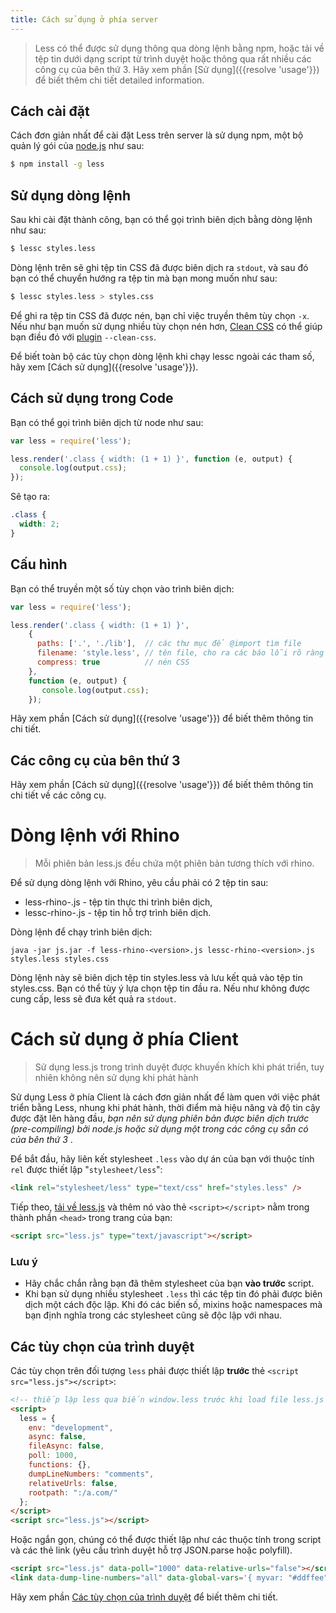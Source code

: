 ```yaml
---
title: Cách sử dụng ở phía server
---
```


> Less có thể được sử dụng thông qua dòng lệnh bằng npm, hoặc tải về tệp tin dưới dạng script từ trình duyệt hoặc thông qua rất nhiều các công cụ của bên thứ 3. Hãy xem phần [Sử dụng]({{resolve 'usage'}}) để biết thêm chi tiết
detailed information.

## Cách cài đặt

Cách đơn giản nhất để cài đặt Less trên server là sử dụng npm, một bộ quản lý gói của [node.js](http://nodejs.org/) như sau:

```bash
$ npm install -g less
```

## Sử dụng dòng lệnh

Sau khi cài đặt thành công, bạn có thể gọi trình biên dịch bằng dòng lệnh như sau:

```bash
$ lessc styles.less
```

Dòng lệnh trên sẽ ghi tệp tin CSS đã được biên dịch ra `stdout`, và sau đó bạn có thể chuyển hướng ra tệp tin mà bạn mong muốn như sau:

```bash
$ lessc styles.less > styles.css
```

Để ghi ra tệp tin CSS đã được nén, bạn chỉ việc truyền thêm tùy chọn `-x`. Nếu như bạn muốn sử dụng nhiều tùy chọn nén hơn,
[Clean CSS](https://github.com/GoalSmashers/clean-css) có thể giúp bạn điều đó với [plugin](https://github.com/less/less-plugin-clean-css) `--clean-css`.

Để biết toàn bộ các tùy chọn dòng lệnh khi chạy lessc ngoài các tham số, hãy xem [Cách sử dụng]({{resolve 'usage'}}).

## Cách sử dụng trong Code

Bạn có thể gọi trình biên dịch từ node như sau:

```js
var less = require('less');

less.render('.class { width: (1 + 1) }', function (e, output) {
  console.log(output.css);
});
```

Sẽ tạo ra:

```css
.class {
  width: 2;
}
```

## Cấu hình

Bạn có thể truyền một số tùy chọn vào trình biên dịch:

```js
var less = require('less');

less.render('.class { width: (1 + 1) }',
    {
      paths: ['.', './lib'],  // các thư mục để @import tìm file
      filename: 'style.less', // tên file, cho ra các báo lỗi rõ ràng hơn
      compress: true          // nén CSS
    },
    function (e, output) {
       console.log(output.css);
    });
```

Hãy xem phần [Cách sử dụng]({{resolve 'usage'}}) để biết thêm thông tin chi tiết.

## Các công cụ của bên thứ 3

Hãy xem phần [Cách sử dụng]({{resolve 'usage'}}) để biết thêm thông tin chi tiết về các công cụ.

# Dòng lệnh với Rhino
> Mỗi phiên bản less.js đều chứa một phiên bản tương thích với rhino.

Để sử dụng dòng lệnh với Rhino, yêu cầu phải có 2 tệp tin sau:
* less-rhino-<version>.js - tệp tin thực thi trình biên dịch,
* lessc-rhino-<version>.js - tệp tin hỗ trợ trình biên dịch.

Dòng lệnh để chạy trình biên dịch:
````
java -jar js.jar -f less-rhino-<version>.js lessc-rhino-<version>.js styles.less styles.css
````

Dòng lệnh này sẽ biên dịch tệp tin styles.less và lưu kết quả vào tệp tin styles.css. Bạn có thể tùy ý lựa chọn tệp tin đầu ra. Nếu như không được cung cấp, less sẽ đưa kết quả ra `stdout`.

# Cách sử dụng ở phía Client

> Sử dụng less.js trong trình duyệt được khuyến khích khi phát triển, tuy nhiên không nên sử dụng khi phát hành

Sử dụng Less ở phía Client là cách đơn giản nhất để làm quen với việc phát triển bằng Less, nhung khi phát hành, thời điểm mà hiệu năng và độ tin cậy được đặt lên hàng đầu, _bạn nên sử dụng phiên bản được biên dịch trước (pre-compiling) bởi node.js hoặc sử dụng một trong các công cụ sẵn có của bên thứ 3_ .

Để bắt đầu, hãy liên kết stylesheet `.less` vào dự án của bạn với thuộc tính `rel` được thiết lập "`stylesheet/less`":

```html
<link rel="stylesheet/less" type="text/css" href="styles.less" />
```

Tiếp theo, [tải về less.js](https://github.com/less/less.js/archive/master.zip) và thêm nó vào thẻ `<script></script>` nằm trong thành phần `<head>` trong trang của bạn:

```html
<script src="less.js" type="text/javascript"></script>
```

### Lưu ý

* Hãy chắc chắn rằng bạn đã thêm stylesheet của bạn **vào trước** script.
* Khi bạn sử dụng nhiều stylesheet `.less` thì các tệp tin đó phải được biên dịch một cách độc lập. Khi đó các biến số, mixins hoặc namespaces mà bạn định nghĩa trong các stylesheet cũng sẽ độc lập với nhau.

## Các tùy chọn của trình duyệt

Các tùy chọn trên đối tượng `less` phải được thiết lập **trước** thẻ `<script src="less.js"></script>`:

``` html
<!-- thiếp lập less qua biến window.less trước khi load file less.js -->
<script>
  less = {
    env: "development",
    async: false,
    fileAsync: false,
    poll: 1000,
    functions: {},
    dumpLineNumbers: "comments",
    relativeUrls: false,
    rootpath: ":/a.com/"
  };
</script>
<script src="less.js"></script>
```

Hoặc ngắn gọn, chúng có thể được thiết lập như các thuộc tính trong script và các thẻ link (yêu cầu trình duyệt hỗ trợ JSON.parse hoặc polyfill).

``` html
<script src="less.js" data-poll="1000" data-relative-urls="false"></script>
<link data-dump-line-numbers="all" data-global-vars='{ myvar: "#ddffee", mystr: "\"quoted\"" }' rel="stylesheet/less" type="text/css" href="less/styles.less">
```

Hãy xem phần [Các tùy chọn của trình duyệt](usage/#using-less-in-the-browser-setting-options) để biết thêm chi tiết.
